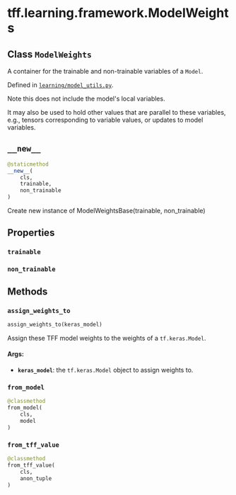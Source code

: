 <div itemscope itemtype="http://developers.google.com/ReferenceObject">
<meta itemprop="name" content="tff.learning.framework.ModelWeights" />
<meta itemprop="path" content="Stable" />
<meta itemprop="property" content="trainable"/>
<meta itemprop="property" content="non_trainable"/>
<meta itemprop="property" content="__new__"/>
<meta itemprop="property" content="assign_weights_to"/>
<meta itemprop="property" content="from_model"/>
<meta itemprop="property" content="from_tff_value"/>
</div>

# tff.learning.framework.ModelWeights

## Class `ModelWeights`

A container for the trainable and non-trainable variables of a `Model`.

Defined in
[`learning/model_utils.py`](http://github.com/tensorflow/federated/tree/master/tensorflow_federated/python/learning/model_utils.py).

<!-- Placeholder for "Used in" -->

Note this does not include the model's local variables.

It may also be used to hold other values that are parallel to these variables,
e.g., tensors corresponding to variable values, or updates to model variables.

<h2 id="__new__"><code>__new__</code></h2>

```python
@staticmethod
__new__(
    cls,
    trainable,
    non_trainable
)
```

Create new instance of ModelWeightsBase(trainable, non_trainable)

## Properties

<h3 id="trainable"><code>trainable</code></h3>

<h3 id="non_trainable"><code>non_trainable</code></h3>





## Methods

<h3 id="assign_weights_to"><code>assign_weights_to</code></h3>

```python
assign_weights_to(keras_model)
```

Assign these TFF model weights to the weights of a `tf.keras.Model`.

#### Args:

*   <b>`keras_model`</b>: the `tf.keras.Model` object to assign weights to.

<h3 id="from_model"><code>from_model</code></h3>

```python
@classmethod
from_model(
    cls,
    model
)
```

<h3 id="from_tff_value"><code>from_tff_value</code></h3>

```python
@classmethod
from_tff_value(
    cls,
    anon_tuple
)
```
